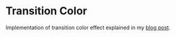 # Transition Color #

Implementation of transition color effect explained in my
[blog post](http://rexim.me/transition-color.html).
